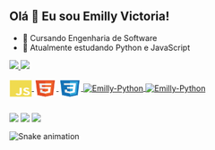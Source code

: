 ## Olá 👋 Eu sou Emilly Victoria!


- 🔭 Cursando Engenharia de Software
- 🌱 Atualmente estudando Python e JavaScript

<div>
  <a href="https://github.com/emillyvictoria">
  <img height="160em" src="https://github-readme-stats.vercel.app/api?username=emillyvictoria&show_icons=true&theme=omni&include_all_commits=true&count_private=true"/>
  <img height="160em" src="https://github-readme-stats.vercel.app/api/top-langs/?username=emillyvictoria&layout=compact&langs_count=7&theme=omni"/>
</div>
  <div style="display: inline_block"><br>
  <img align="center" alt="Emilly-Js" height="30" width="40" src="https://raw.githubusercontent.com/devicons/devicon/master/icons/javascript/javascript-plain.svg">
  <img align="center" alt="Emilly-HTML" height="30" width="40" src="https://raw.githubusercontent.com/devicons/devicon/master/icons/html5/html5-original.svg">
  <img align="center" alt="Emilly-CSS" height="30" width="40" src="https://raw.githubusercontent.com/devicons/devicon/master/icons/css3/css3-original.svg">
  <img align="center" alt="Emilly-Python" height="30" width="40" src="https://cdn.jsdelivr.net/gh/devicons/devicon/icons/python/python-original.svg">
  <img align="center" alt="Emilly-Python" height="30" width="40" src="https://cdn.jsdelivr.net/gh/devicons/devicon/icons/cplusplus/cplusplus-plain.svg">
</div>
  
  ##
  
 <div>
   <a href="https://www.instagram.com/emllyz/" target=_blank><img src="https://img.shields.io/badge/-Instagram-%23E4405F?style=for-the-badge&logo=instagram&logoColor=white" target="_blank"></a>
   <a href="https://www.linkedin.com/in/emilly-victória-b9663b210/" target=_blank><img src=https://img.shields.io/badge/LinkedIn-0077B5?style=for-the-badge&logo=linkedin&logoColor=white target="_blank"></a>
   <a href = "mailto:emillyvsp02@gmail.com"><img src=https://img.shields.io/badge/Gmail-D14836?style=for-the-badge&logo=gmail&logoColor=white target="_blank"></a>
   
  ![Snake animation](https://github.com/emillyvictoria/emillyvictoria/blob/output/github-contribution-grid-snake.svg)
  </div>

